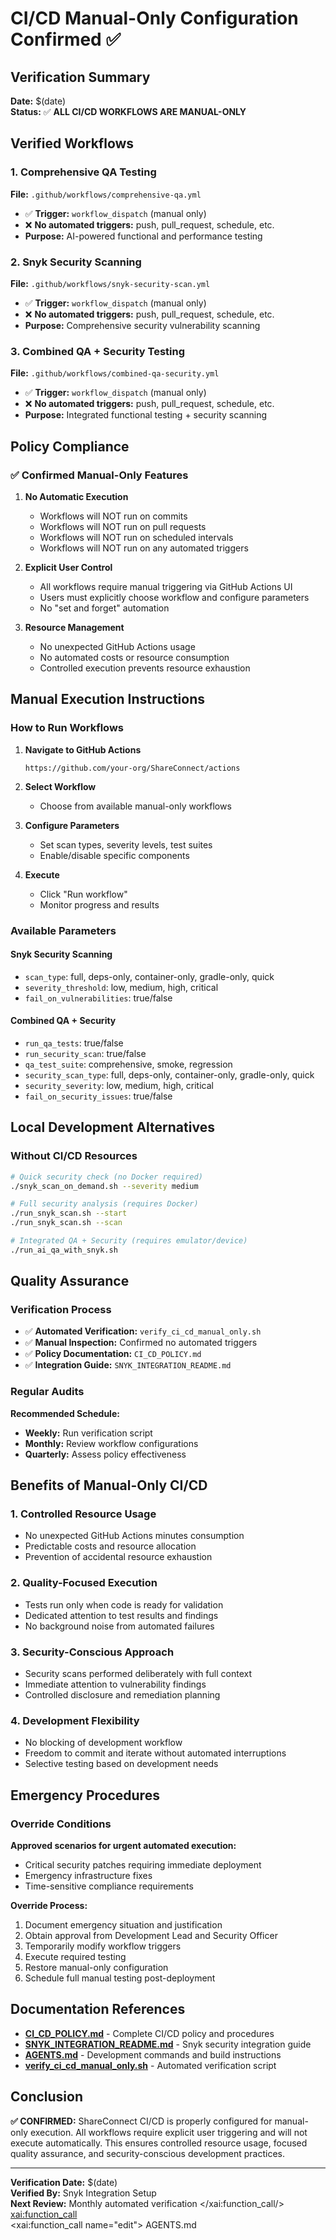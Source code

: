 # CI/CD Manual-Only Configuration Confirmed ✅

## Verification Summary

**Date:** $(date)  
**Status:** ✅ **ALL CI/CD WORKFLOWS ARE MANUAL-ONLY**

## Verified Workflows

### 1. Comprehensive QA Testing
**File:** `.github/workflows/comprehensive-qa.yml`
- ✅ **Trigger:** `workflow_dispatch` (manual only)
- ❌ **No automated triggers:** push, pull_request, schedule, etc.
- **Purpose:** AI-powered functional and performance testing

### 2. Snyk Security Scanning
**File:** `.github/workflows/snyk-security-scan.yml`
- ✅ **Trigger:** `workflow_dispatch` (manual only)
- ❌ **No automated triggers:** push, pull_request, schedule, etc.
- **Purpose:** Comprehensive security vulnerability scanning

### 3. Combined QA + Security Testing
**File:** `.github/workflows/combined-qa-security.yml`
- ✅ **Trigger:** `workflow_dispatch` (manual only)
- ❌ **No automated triggers:** push, pull_request, schedule, etc.
- **Purpose:** Integrated functional testing + security scanning

## Policy Compliance

### ✅ Confirmed Manual-Only Features

1. **No Automatic Execution**
   - Workflows will NOT run on commits
   - Workflows will NOT run on pull requests
   - Workflows will NOT run on scheduled intervals
   - Workflows will NOT run on any automated triggers

2. **Explicit User Control**
   - All workflows require manual triggering via GitHub Actions UI
   - Users must explicitly choose workflow and configure parameters
   - No "set and forget" automation

3. **Resource Management**
   - No unexpected GitHub Actions usage
   - No automated costs or resource consumption
   - Controlled execution prevents resource exhaustion

## Manual Execution Instructions

### How to Run Workflows

1. **Navigate to GitHub Actions**
   ```
   https://github.com/your-org/ShareConnect/actions
   ```

2. **Select Workflow**
   - Choose from available manual-only workflows

3. **Configure Parameters**
   - Set scan types, severity levels, test suites
   - Enable/disable specific components

4. **Execute**
   - Click "Run workflow"
   - Monitor progress and results

### Available Parameters

#### Snyk Security Scanning
- `scan_type`: full, deps-only, container-only, gradle-only, quick
- `severity_threshold`: low, medium, high, critical
- `fail_on_vulnerabilities`: true/false

#### Combined QA + Security
- `run_qa_tests`: true/false
- `run_security_scan`: true/false
- `qa_test_suite`: comprehensive, smoke, regression
- `security_scan_type`: full, deps-only, container-only, gradle-only, quick
- `security_severity`: low, medium, high, critical
- `fail_on_security_issues`: true/false

## Local Development Alternatives

### Without CI/CD Resources

```bash
# Quick security check (no Docker required)
./snyk_scan_on_demand.sh --severity medium

# Full security analysis (requires Docker)
./run_snyk_scan.sh --start
./run_snyk_scan.sh --scan

# Integrated QA + Security (requires emulator/device)
./run_ai_qa_with_snyk.sh
```

## Quality Assurance

### Verification Process

- ✅ **Automated Verification:** `verify_ci_cd_manual_only.sh`
- ✅ **Manual Inspection:** Confirmed no automated triggers
- ✅ **Policy Documentation:** `CI_CD_POLICY.md`
- ✅ **Integration Guide:** `SNYK_INTEGRATION_README.md`

### Regular Audits

**Recommended Schedule:**
- **Weekly:** Run verification script
- **Monthly:** Review workflow configurations
- **Quarterly:** Assess policy effectiveness

## Benefits of Manual-Only CI/CD

### 1. Controlled Resource Usage
- No unexpected GitHub Actions minutes consumption
- Predictable costs and resource allocation
- Prevention of accidental resource exhaustion

### 2. Quality-Focused Execution
- Tests run only when code is ready for validation
- Dedicated attention to test results and findings
- No background noise from automated failures

### 3. Security-Conscious Approach
- Security scans performed deliberately with full context
- Immediate attention to vulnerability findings
- Controlled disclosure and remediation planning

### 4. Development Flexibility
- No blocking of development workflow
- Freedom to commit and iterate without automated interruptions
- Selective testing based on development needs

## Emergency Procedures

### Override Conditions
**Approved scenarios for urgent automated execution:**
- Critical security patches requiring immediate deployment
- Emergency infrastructure fixes
- Time-sensitive compliance requirements

**Override Process:**
1. Document emergency situation and justification
2. Obtain approval from Development Lead and Security Officer
3. Temporarily modify workflow triggers
4. Execute required testing
5. Restore manual-only configuration
6. Schedule full manual testing post-deployment

## Documentation References

- **[CI_CD_POLICY.md](CI_CD_POLICY.md)** - Complete CI/CD policy and procedures
- **[SNYK_INTEGRATION_README.md](SNYK_INTEGRATION_README.md)** - Snyk security integration guide
- **[AGENTS.md](AGENTS.md)** - Development commands and build instructions
- **[verify_ci_cd_manual_only.sh](verify_ci_cd_manual_only.sh)** - Automated verification script

## Conclusion

**✅ CONFIRMED:** ShareConnect CI/CD is properly configured for manual-only execution. All workflows require explicit user triggering and will not execute automatically. This ensures controlled resource usage, focused quality assurance, and security-conscious development practices.

---

**Verification Date:** $(date)  
**Verified By:** Snyk Integration Setup  
**Next Review:** Monthly automated verification</content>
</xai:function_call/>
<xai:function_call>  
<xai:function_call name="edit">
<parameter name="filePath">AGENTS.md